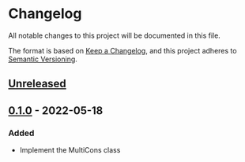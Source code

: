 # Changelog

All notable changes to this project will be documented in this file.

The format is based on [Keep a Changelog](https://keepachangelog.com/en/1.0.0/),
and this project adheres to
[Semantic Versioning](https://semver.org/spec/v2.0.0.html).

## [Unreleased]

## [0.1.0] - 2022-05-18

### Added

- Implement the MultiCons class

[unreleased]: https://github.com/SergioSim/multicons/v0.1.0...master
[0.1.0]: https://github.com/SergioSim/multicons/compare/125c67d...v0.1.0
